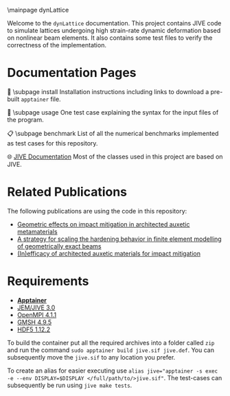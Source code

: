 \mainpage dynLattice

Welcome to the `dynLattice` documentation. This project contains JIVE code to simulate lattices undergoing high strain-rate dynamic deformation based on nonlinear beam elements. It also contains some test files to verify the correctness of the implementation.

# Documentation Pages

💾 \subpage install Installation instructions including links to download a pre-built `apptainer` file. 

📖 \subpage usage One test case explaining the syntax for the input files of the program.

📋 \subpage benchmark List of all the numerical benchmarks implemented as test cases for this repository.

🌐 [JIVE Documentation](https://jive-manual.dynaflow.com/index.html) Most of the classes used in this project are based on JIVE.
 

# Related Publications
The following publications are using the code in this repository:

- [Geometric effects on impact mitigation in architected auxetic metamaterials](https://doi.org/10.1016/j.mechmat.2024.104952)
- [A strategy for scaling the hardening behavior in finite element modelling of geometrically exact beams](https://doi.org/10.1007/s00466-024-02572-3)
- [(In)efficacy of architected auxetic materials for impact mitigation](https://doi.org/10.1016/j.ijimpeng.2025.105402)


# Requirements
- **[Apptainer](https://apptainer.org/)**
- [JEM/JIVE 3.0](https://dynaflow.com/software/jive/jive-downloads/)
- [OpenMPI 4.1.1](https://download.open-mpi.org/release/open-mpi/v4.1/openmpi-4.1.1.tar.gz)
- [GMSH 4.9.5](https://gmsh.info/bin/Linux/gmsh-4.9.5-Linux64-sdk.tgz)
- [HDF5 1.12.2](https://support.hdfgroup.org/archive/support/ftp/HDF5/releases/hdf5-1.12/hdf5-1.12.2/src/hdf5-1.12.2.tar.gz)

To build the container put all the required archives into a folder called `zip` and run the command `sudo apptainer build jive.sif jive.def`.
You can subsequently move the `jive.sif` to any location you prefer.

To create an alias for easier executing use `alias jive="apptainer -s exec -e --env DISPLAY=$DISPLAY </full/path/to/>jive.sif"`.
The test-cases can subsequently be run using `jive make tests`.
